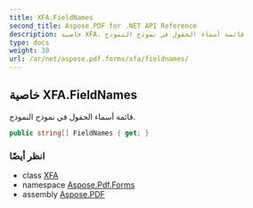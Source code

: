 ```yaml
---
title: XFA.FieldNames
second_title: Aspose.PDF for .NET API Reference
description: خاصية XFA. قائمة أسماء الحقول في نموذج النموذج
type: docs
weight: 30
url: /ar/net/aspose.pdf.forms/xfa/fieldnames/
---
```

## خاصية XFA.FieldNames

قائمة أسماء الحقول في نموذج النموذج.

```csharp
public string[] FieldNames { get; }
```

### انظر أيضًا

* class [XFA](../)
* namespace [Aspose.Pdf.Forms](../../../aspose.pdf.forms/)
* assembly [Aspose.PDF](../../../)